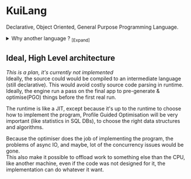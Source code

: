# KuiLang

Declarative, Object Oriented, General Purpose Programming Language.

<details>
<summary>
    Why another language ? <sub>[Expand]</sub>
</summary>
    <p><ul>
Right now, most popular general purpose languages are procedural.  

They force the developer to choose the data structures implementations (DoublyLinkedList vs ArrayList).  
They also force you to choose the implementation of all the common operations you do.
For example, if you want to calculate a sum: 
```js
//pseudocode
number sum(numbers: number[]){
    var sum = 0;
    foreach(var number in numbers) {
        sum += number
    }
}

```

There, by accident, you specified that:  
- The numbers are in a contiguous espace of memory.  
- You must loop, in order on the numbers.  
- You must loop sequentially on the numbers.  

Will you run the same function on 40 thousands, millions, billions items ?  
In this example, we only compute a sum, but now, replace it with any business app. "This important logic was designed to run once and now is called thousands of times in a loop but we don't have the time to optimise it" is a too common scenario.  

What I want, is that the logic and implementation to be decoupled.  

And something we know well does that: SQL Databases.  
In SQL DBs, you write your schema structure, queries, and the DB engine implement it.  
You painlessly write highparalised code, doing async IO, that can run and adapt without any work, from your tiny laptop to your production clusters of machines with hundreds of cores available.  

Sadly, SQL has a lot of issues, [but a lot are due to the language itself], not declarative programming.(https://www.scattered-thoughts.net/writing/against-sql).  

Finally, software thats require high performance begin to adopt more and more a database-like architecture.  

Games Engine adopt the ECS patterns: https://en.wikipedia.org/wiki/Entity_component_system  
Compilers start to be query based: https://rustc-dev-guide.rust-lang.org/query.html  
</ul></p>
</details>

## Ideal, High Level architecture
*This is a plan, it's currently not implemented*  
Ideally, the source could would be compiled to an intermediate language (still declarative).
This would avoid costly source code parsing in runtime.  
Ideally, the engine run a pass on the final app to pre-generate & optimise(PGO) things before the first real run.

The runtime is like a JIT, except because it's up to the runtime to choose how to implement the program, Profile Guided Optimisation will be very important (like statistics in SQL DBs), to choose the right data structures and algorithms.   

Because the optimiser does the job of implementing the program, the problems of async IO, and maybe, lot of the concurrency issues would be gone.  
This also make it possible to offload work to something else than the CPU, like another machine, even if the code was not designed for it, the implementation can do whatever it want.
